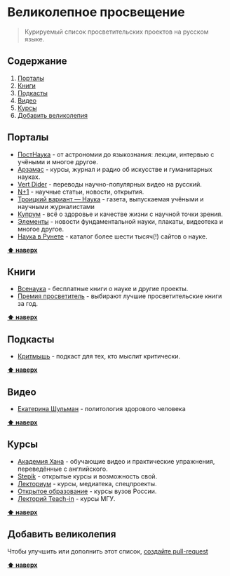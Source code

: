 # Великолепное просвещение 

> Курируемый список просветительских проектов на русском языке.

## Содержание

1. [Порталы](#Порталы)
1. [Книги](#Книги)
1. [Подкасты](#Подкасты)
1. [Видео](#Видео)
1. [Курсы](#Курсы)
1. [Добавить великолепия](#Добавить-великолепия)

## Порталы

* [ПостНаука](https://postnauka.ru/) - от астрономии до языкознания: лекции, интервью с учёными и многое другое.
* [Арзамас](https://arzamas.academy/) - курсы, журнал и радио об искусстве и гуманитарных науках.
* [Vert Dider](https://vertdider.tv/) - переводы научно-популярных видео на русский.
* [N+1](https://nplus1.ru/) - научные статьи, новости, открытия.
* [Троицкий вариант — Наука](https://trv-science.ru/) - газета, выпускаемая учёными и научными журналистами
* [Купрум](https://cuprum.media/) - всё о здоровье и качестве жизни с научной точки зрения.
* [Элементы](https://elementy.ru/) - новости фундаментальной науки, плакаты, видеотека и многое другое.
* [Наука в Рунете](https://elementy.ru/catalog) - каталог более шести тысяч(!) сайтов о науке.

**[⬆ наверх](#содержание)**

## Книги

* [Всенаука](https://vsenauka.ru/knigi/besplatnyie-knigi.html) - бесплатные книги о науке и другие проекты.
* [Премия просветитель](http://premiaprosvetitel.ru/booksauthors/) - выбирают лучшие просветительские книги за год.

**[⬆ наверх](#содержание)**

## Подкасты

* [Критмышь](https://critmouse.ru/) - подкаст для тех, кто мыслит критически.

**[⬆ наверх](#содержание)**

## Видео

* [Екатерина Шульман](https://www.youtube.com/channel/UCL1rJ0ROIw9V1qFeIN0ZTZQ/videos) - политология здорового человека

**[⬆ наверх](#содержание)**



## Курсы

* [Академия Хана](https://ru.khanacademy.org/) - обучающие видео и практические упражнения, переведённые с английского.
* [Stepik](https://stepik.org/) - открытые курсы и возможность свой.
* [Лекториум](https://www.lektorium.tv/) - курсы, медиатека, спецпроекты.
* [Открытое образование](https://openedu.ru/) - курсы вузов России.
* [Лекторий Teach-in](https://teach-in.ru/) - курсы МГУ.

**[⬆ наверх](#содержание)**

## Добавить великолепия

Чтобы улучшить или дополнить этот список, [создайте pull-request](https://github.com/urfu-2015/guides/blob/master/how-to-pull-request.md)

**[⬆ наверх](#содержание)**
